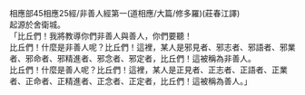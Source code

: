 相應部45相應25經/非善人經第一(道相應/大篇/修多羅)(莊春江譯)  
起源於舍衛城。  
「比丘們！我將教導你們非善人與善人，你們要聽！  
比丘們！什麼是非善人呢？比丘們！這裡，某人是邪見者、邪志者、邪語者、邪業者、邪命者、邪精進者、邪念者、邪定者，比丘們！這被稱為非善人。  
比丘們！什麼是善人呢？比丘們！這裡，某人是正見者、正志者、正語者、正業者、正命者、正精進者、正念者、正定者，比丘們！這被稱為善人。」  
  
  
